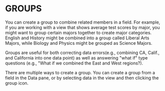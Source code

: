 # GROUPS

You can create a group to combine related members in a field. For example, if you are working with a view that shows average test scores by major, you might want to group certain majors together to create major categories. English and History might be combined into a group called Liberal Arts Majors, while Biology and Physics might be grouped as Science Majors.

 

Groups are useful for both correcting data errors(e.g., combining CA, Calif., and California into one data point) as well as answering "what if" type questions (e.g., "What if we combined the East and West regions?).

 

There are multiple ways to create a group. You can create a group from a field in the Data pane, or by selecting data in the view and then clicking the group icon.
